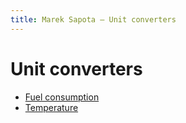 ```yaml
---
title: Marek Sapota — Unit converters
---
```


# Unit converters

- [Fuel consumption](/convert/fuel_consumption.html)
- [Temperature](/convert/temperature.html)
